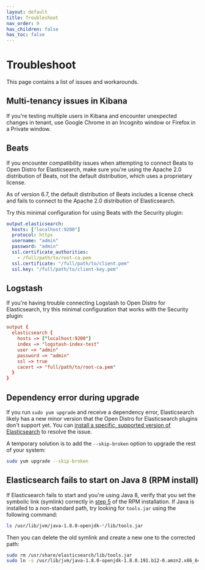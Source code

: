 ```yaml
---
layout: default
title: Troubleshoot
nav_order: 9
has_children: false
has_toc: false
---
```


# Troubleshoot

This page contains a list of issues and workarounds.


## Multi-tenancy issues in Kibana

If you're testing multiple users in Kibana and encounter unexpected changes in tenant, use Google Chrome in an Incognito window or Firefox in a Private window.


## Beats

If you encounter compatibility issues when attempting to connect Beats to Open Distro for Elasticsearch, make sure you're using the Apache 2.0 distribution of Beats, not the default distribution, which uses a proprietary license.

As of version 6.7, the default distribution of Beats includes a license check and fails to connect to the Apache 2.0 distribution of Elasticsearch.

Try this minimal configuration for using Beats with the Security plugin:

```yml
output.elasticsearch:
  hosts: ["localhost:9200"]
  protocol: https
  username: "admin"
  password: "admin"
  ssl.certificate_authorities:
    - /full/path/to/root-ca.pem
  ssl.certificate: "/full/path/to/client.pem"
  ssl.key: "/full/path/to/client-key.pem"
```


## Logstash

If you're having trouble connecting Logstash to Open Distro for Elasticsearch, try this minimal configuration that works with the Security plugin:

```conf
output {
  elasticsearch {
    hosts => ["localhost:9200"]
    index => "logstash-index-test"
    user => "admin"
    password => "admin"
    ssl => true
    cacert => "full/path/to/root-ca.pem"
  }
}
```


## Dependency error during upgrade

If you run `sudo yum upgrade` and receive a dependency error, Elasticsearch likely has a new minor version that the Open Distro for Elasticsearch plugins don't support yet. You can [install a specific, supported version of Elasticsearch](../install/plugins/#compatibility) to resolve the issue.

A temporary solution is to add the `--skip-broken` option to upgrade the rest of your system:

```bash
sudo yum upgrade --skip-broken
```


## Elasticsearch fails to start on Java 8 (RPM install)

If Elasticsearch fails to start and you're using Java 8, verify that you set the symbolic link (symlink) correctly in [step 5](../install/rpm) of the RPM installation. If Java is installed to a non-standard path, try looking for `tools.jar` using the following command:

```bash
ls /usr/lib/jvm/java-1.8.0-openjdk-*/lib/tools.jar
```

Then you can delete the old symlink and create a new one to the corrected path:

```bash
sudo rm /usr/share/elasticsearch/lib/tools.jar
sudo ln -s /usr/lib/jvm/java-1.8.0-openjdk-1.8.0.191.b12-0.amzn2.x86_64/lib/tools.jar /usr/share/elasticsearch/lib/
```
